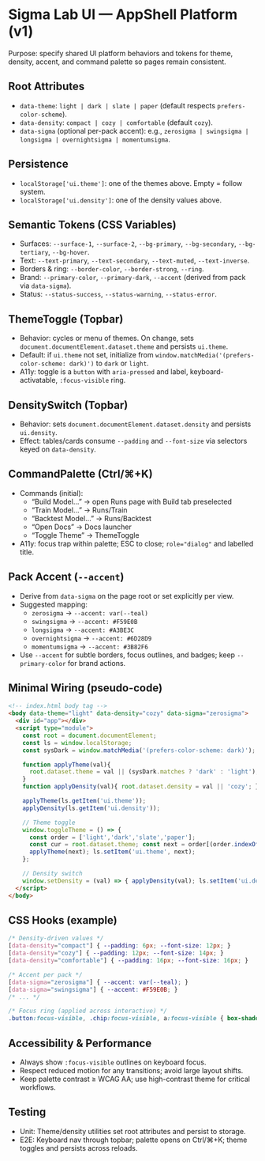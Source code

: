# Sigma Lab UI — AppShell Platform (v1)

Purpose: specify shared UI platform behaviors and tokens for theme, density, accent, and command palette so pages remain consistent.

## Root Attributes
- `data-theme`: `light | dark | slate | paper` (default respects `prefers-color-scheme`).
- `data-density`: `compact | cozy | comfortable` (default `cozy`).
- `data-sigma` (optional per-pack accent): e.g., `zerosigma | swingsigma | longsigma | overnightsigma | momentumsigma`.

## Persistence
- `localStorage['ui.theme']`: one of the themes above. Empty = follow system.
- `localStorage['ui.density']`: one of the density values above.

## Semantic Tokens (CSS Variables)
- Surfaces: `--surface-1`, `--surface-2`, `--bg-primary`, `--bg-secondary`, `--bg-tertiary`, `--bg-hover`.
- Text: `--text-primary`, `--text-secondary`, `--text-muted`, `--text-inverse`.
- Borders & ring: `--border-color`, `--border-strong`, `--ring`.
- Brand: `--primary-color`, `--primary-dark`, `--accent` (derived from pack via `data-sigma`).
- Status: `--status-success`, `--status-warning`, `--status-error`.

## ThemeToggle (Topbar)
- Behavior: cycles or menu of themes. On change, sets `document.documentElement.dataset.theme` and persists `ui.theme`.
- Default: if `ui.theme` not set, initialize from `window.matchMedia('(prefers-color-scheme: dark)')` to `dark` or `light`.
- A11y: toggle is a `button` with `aria-pressed` and label, keyboard-activatable, `:focus-visible` ring.

## DensitySwitch (Topbar)
- Behavior: sets `document.documentElement.dataset.density` and persists `ui.density`.
- Effect: tables/cards consume `--padding` and `--font-size` via selectors keyed on `data-density`.

## CommandPalette (Ctrl/⌘+K)
- Commands (initial):
  - “Build Model…” → open Runs page with Build tab preselected
  - “Train Model…” → Runs/Train
  - “Backtest Model…” → Runs/Backtest
  - “Open Docs” → Docs launcher
  - “Toggle Theme” → ThemeToggle
- A11y: focus trap within palette; ESC to close; `role="dialog"` and labelled title.

## Pack Accent (`--accent`)
- Derive from `data-sigma` on the page root or set explicitly per view.
- Suggested mapping:
  - `zerosigma` → `--accent: var(--teal)`
  - `swingsigma` → `--accent: #F59E0B`
  - `longsigma` → `--accent: #A3BE3C`
  - `overnightsigma` → `--accent: #6D28D9`
  - `momentumsigma` → `--accent: #3B82F6`
- Use `--accent` for subtle borders, focus outlines, and badges; keep `--primary-color` for brand actions.

## Minimal Wiring (pseudo-code)
```html
<!-- index.html body tag -->
<body data-theme="light" data-density="cozy" data-sigma="zerosigma">
  <div id="app"></div>
  <script type="module">
    const root = document.documentElement;
    const ls = window.localStorage;
    const sysDark = window.matchMedia('(prefers-color-scheme: dark)');

    function applyTheme(val){
      root.dataset.theme = val || (sysDark.matches ? 'dark' : 'light');
    }
    function applyDensity(val){ root.dataset.density = val || 'cozy'; }

    applyTheme(ls.getItem('ui.theme'));
    applyDensity(ls.getItem('ui.density'));

    // Theme toggle
    window.toggleTheme = () => {
      const order = ['light','dark','slate','paper'];
      const cur = root.dataset.theme; const next = order[(order.indexOf(cur)+1)%order.length];
      applyTheme(next); ls.setItem('ui.theme', next);
    };

    // Density switch
    window.setDensity = (val) => { applyDensity(val); ls.setItem('ui.density', val); };
  </script>
</body>
```

## CSS Hooks (example)
```css
/* Density-driven values */
[data-density="compact"] { --padding: 6px; --font-size: 12px; }
[data-density="cozy"] { --padding: 12px; --font-size: 14px; }
[data-density="comfortable"] { --padding: 16px; --font-size: 16px; }

/* Accent per pack */
[data-sigma="zerosigma"] { --accent: var(--teal); }
[data-sigma="swingsigma"] { --accent: #F59E0B; }
/* ... */

/* Focus ring (applied across interactive) */
.button:focus-visible, .chip:focus-visible, a:focus-visible { box-shadow: var(--ring); outline: none; }
```

## Accessibility & Performance
- Always show `:focus-visible` outlines on keyboard focus.
- Respect reduced motion for any transitions; avoid large layout shifts.
- Keep palette contrast ≥ WCAG AA; use high-contrast theme for critical workflows.

## Testing
- Unit: Theme/density utilities set root attributes and persist to storage.
- E2E: Keyboard nav through topbar; palette opens on Ctrl/⌘+K; theme toggles and persists across reloads.

